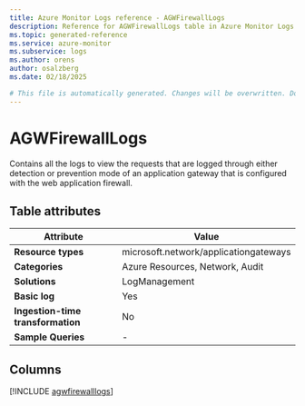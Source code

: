 ```yaml
---
title: Azure Monitor Logs reference - AGWFirewallLogs
description: Reference for AGWFirewallLogs table in Azure Monitor Logs.
ms.topic: generated-reference
ms.service: azure-monitor
ms.subservice: logs
ms.author: orens
author: osalzberg
ms.date: 02/18/2025

# This file is automatically generated. Changes will be overwritten. Do not change this file directly.
---
```


# AGWFirewallLogs

Contains all the logs to view the requests that are logged through either detection or prevention mode of an application gateway that is configured with the web application firewall.


## Table attributes

|Attribute|Value|
|---|---|
|**Resource types**|microsoft.network/applicationgateways|
|**Categories**|Azure Resources, Network, Audit|
|**Solutions**| LogManagement|
|**Basic log**|Yes|
|**Ingestion-time transformation**|No|
|**Sample Queries**|-|



## Columns
  
[!INCLUDE [agwfirewalllogs](~/reusable-content/ce-skilling/azure/includes/azure-monitor/reference/tables/agwfirewalllogs-include.md)]
